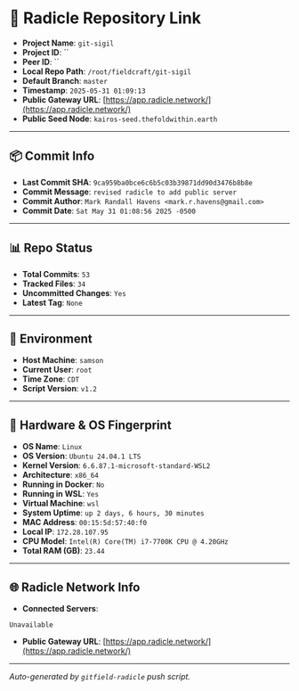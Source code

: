 # 🔗 Radicle Repository Link

- **Project Name**: `git-sigil`
- **Project ID**: ``
- **Peer ID**: ``
- **Local Repo Path**: `/root/fieldcraft/git-sigil`
- **Default Branch**: `master`
- **Timestamp**: `2025-05-31 01:09:13`
- **Public Gateway URL**: [https://app.radicle.network/](https://app.radicle.network/)
- **Public Seed Node**: `kairos-seed.thefoldwithin.earth`

---

## 📦 Commit Info

- **Last Commit SHA**: `9ca959ba0bce6c6b5c03b39871dd90d3476b8b8e`
- **Commit Message**: `revised radicle to add public server`
- **Commit Author**: `Mark Randall Havens <mark.r.havens@gmail.com>`
- **Commit Date**: `Sat May 31 01:08:56 2025 -0500`

---

## 📊 Repo Status

- **Total Commits**: `53`
- **Tracked Files**: `34`
- **Uncommitted Changes**: `Yes`
- **Latest Tag**: `None`

---

## 🧽 Environment

- **Host Machine**: `samson`
- **Current User**: `root`
- **Time Zone**: `CDT`
- **Script Version**: `v1.2`

---

## 🧬 Hardware & OS Fingerprint

- **OS Name**: `Linux`
- **OS Version**: `Ubuntu 24.04.1 LTS`
- **Kernel Version**: `6.6.87.1-microsoft-standard-WSL2`
- **Architecture**: `x86_64`
- **Running in Docker**: `No`
- **Running in WSL**: `Yes`
- **Virtual Machine**: `wsl`
- **System Uptime**: `up 2 days, 6 hours, 30 minutes`
- **MAC Address**: `00:15:5d:57:40:f0`
- **Local IP**: `172.28.107.95`
- **CPU Model**: `Intel(R) Core(TM) i7-7700K CPU @ 4.20GHz`
- **Total RAM (GB)**: `23.44`

---

## 🌐 Radicle Network Info

- **Connected Servers**:
```
Unavailable
```
- **Public Gateway URL**: [https://app.radicle.network/](https://app.radicle.network/)

---

_Auto-generated by `gitfield-radicle` push script._
